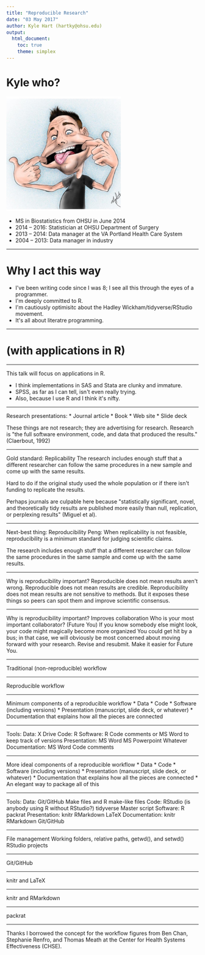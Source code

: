 ```yaml
---
title: "Reproducible Research"
date: "03 May 2017"
author: Kyle Hart (hartky@ohsu.edu)
output:
  html_document:
    toc: true
    theme: simplex
---
```


# Kyle who?

<img src="gfx/me.jpg" alt="me." width="300px"/>


* MS in Biostatistics from OHSU in June 2014
* 2014 – 2016: Statistician at OHSU Department of Surgery
* 2013 – 2014: Data manager at the VA Portland Health Care System
* 2004 – 2013: Data manager in industry

---
	
# Why I act this way
	
* I've been writing code since I was 8; I see all this through the eyes of a programmer.
* I'm deeply committed to R.
* I'm cautiously optimisitc about the Hadley Wickham/tidyverse/RStudio movement.
* It's all about literatre programming.










---

# (with applications in R)

---
This talk will focus on applications in R. 
* I think implementations in SAS and Stata are clunky and immature. 
* SPSS, as far as I can tell, isn't even really trying. 
* Also, because I use R and I think it's nifty. 

---

Research presentations:
	* Journal article
	* Book
	* Web site
	* Slide deck
	
These things are not research; they are advertising for research. Research is "the full software environment, code, and data that produced the results." (Claerbout, 1992)

---
Gold standard: Replicability
The research includes enough stuff that a different researcher can follow the same procedures in a new sample and come up with the same results.

Hard to do if the original study used the whole population or if there isn't funding to replicate the results.

Perhaps journals are culpable here because "statistically significant, novel, and theoretically tidy results are published more easily than null, replication, or perplexing results" (Miguel et al). 

---
Next-best thing: Reproducibility
Peng: When replicability is not feasible, reproducibility is a minimum standard for judging scientific claims.

The research includes enough stuff that a different researcher can follow the same procedures in the same sample and come up with the same results.

---
Why is reproducibility important?
Reproducible does not mean results aren't wrong.
Reproducible does not mean results are credible. 
Reproducibility does not mean results are not sensitive to methods.
But it exposes these things so peers can spot them and improve scientific consensus.

---
Why is reproducibility important?
Improves collaboration
Who is your most important collaborator? (Future You)
If you know somebody else might look, your code might magically become more organized
You could get hit by a bus; in that case, we will obviously be most concerned about moving forward with your research. 
Revise and resubmit. Make it easier for Future You.


---
Traditional (non-reproducible) workflow

---
Reproducible workflow

---
Minimum components of a reproducible workflow
	* Data
	* Code
	* Software (including versions)
	* Presentation (manuscript, slide deck, or whatever)
	* Documentation that explains how all the pieces are connected
	
---
Tools:
	Data:
		X Drive
	Code:
		R
	Software:
		R
		Code comments or MS Word to keep track of versions
	Presentation:
		MS Word
		MS Powerpoint
		Whatever
	Documentation:
		MS Word
		Code comments

---
More ideal components of a reproducible workflow
	* Data
	* Code
	* Software (including versions)
	* Presentation (manuscript, slide deck, or whatever)
	* Documentation that explains how all the pieces are connected
	* An elegant way to package all of this
	
---
Tools:
	Data:
		Git/GitHub
		Make files and R make-like files
	Code: 
		RStudio (is anybody using R without RStudio?)
		tidyverse
		Master script
	Software:
		R
		packrat
	Presentation:
		knitr
		RMarkdown
		LaTeX
	Documentation:
		knitr
		RMarkdown
		Git/GitHub

---	
File management
Working folders, relative paths, getwd(), and setwd()
RStudio projects

---
Git/GitHub

---
knitr and LaTeX

---
knitr and RMarkdown

---
packrat


---
Thanks
I borrowed the concept for the workflow figures from Ben Chan, Stephanie Renfro, and Thomas Meath at the Center for Health Systems Effectiveness (CHSE). 